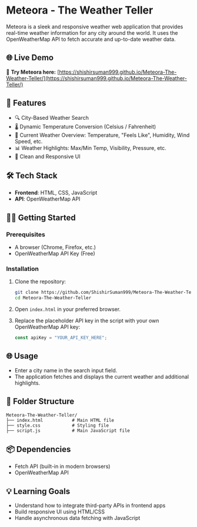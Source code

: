# Meteora - The Weather Teller

Meteora is a sleek and responsive weather web application that provides real-time weather information for any city around the world. It uses the OpenWeatherMap API to fetch accurate and up-to-date weather data.

## 🌐 Live Demo

🔗 **Try Meteora here:** [https://shishirsuman999.github.io/Meteora-The-Weather-Teller/](https://shishirsuman999.github.io/Meteora-The-Weather-Teller/)

## 🌟 Features

- 🔍 City-Based Weather Search
- 🌡️ Dynamic Temperature Conversion (Celsius / Fahrenheit)
- 📍 Current Weather Overview: Temperature, "Feels Like", Humidity, Wind Speed, etc.
- 📊 Weather Highlights: Max/Min Temp, Visibility, Pressure, etc.
- 🎨 Clean and Responsive UI

## 🛠️ Tech Stack

- **Frontend**: HTML, CSS, JavaScript
- **API**: OpenWeatherMap API

## 🧑‍💻 Getting Started

### Prerequisites

- A browser (Chrome, Firefox, etc.)
- OpenWeatherMap API Key (Free)

### Installation

1. Clone the repository:
   ```bash
   git clone https://github.com/ShishirSuman999/Meteora-The-Weather-Teller.git
   cd Meteora-The-Weather-Teller
   ```

2. Open `index.html` in your preferred browser.

3. Replace the placeholder API key in the script with your own OpenWeatherMap API key:
   ```js
   const apiKey = "YOUR_API_KEY_HERE";
   ```

## 🌐 Usage

- Enter a city name in the search input field.
- The application fetches and displays the current weather and additional highlights.

## 🧩 Folder Structure

```
Meteora-The-Weather-Teller/
├── index.html           # Main HTML file
├── style.css            # Styling file
├── script.js            # Main JavaScript file
```

## 📦 Dependencies

- Fetch API (built-in in modern browsers)
- OpenWeatherMap API

## 💡 Learning Goals

- Understand how to integrate third-party APIs in frontend apps
- Build responsive UI using HTML/CSS
- Handle asynchronous data fetching with JavaScript
